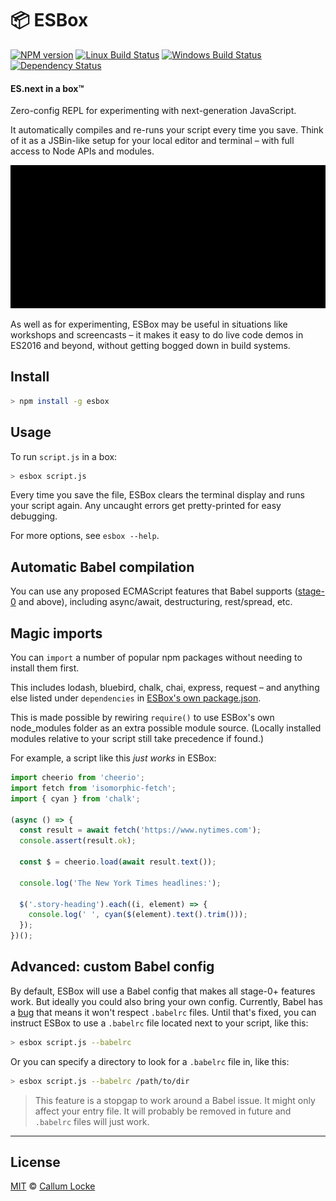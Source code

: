 # 📦 ESBox

[![NPM version][npm-image]][npm-url] [![Linux Build Status][travis-image]][travis-url] [![Windows Build Status][appveyor-image]][appveyor-url] [![Dependency Status][depstat-image]][depstat-url]

#### ES.next in a box™

Zero-config REPL for experimenting with next-generation JavaScript.

It automatically compiles and re-runs your script every time you save. Think  of it as a JSBin-like setup for your local editor and terminal – with full access to Node APIs and modules.

![demo-gif]

As well as for experimenting, ESBox may be useful in situations like workshops and screencasts – it makes it easy to do live code demos in ES2016 and beyond, without getting bogged down in build systems.

## Install

```sh
> npm install -g esbox
```

## Usage

To run `script.js` in a box:

```sh
> esbox script.js
```

Every time you save the file, ESBox clears the terminal display and runs your script again. Any uncaught errors get pretty-printed for easy debugging.

For more options, see `esbox --help`.

## Automatic Babel compilation

You can use any proposed ECMAScript features that Babel supports ([stage-0](http://babeljs.io/docs/plugins/preset-stage-0/) and above), including async/await, destructuring, rest/spread, etc.

## Magic imports

You can `import` a number of popular npm packages without needing to install them first.

This includes lodash, bluebird, chalk, chai, express, request – and anything else listed under `dependencies` in [ESBox's own package.json](./package.json).

This is made possible by rewiring `require()` to use ESBox's own node_modules folder as an extra possible module source. (Locally installed modules relative to your script still take precedence if found.)

For example, a script like this _just works_ in ESBox:

```js
import cheerio from 'cheerio';
import fetch from 'isomorphic-fetch';
import { cyan } from 'chalk';

(async () => {
  const result = await fetch('https://www.nytimes.com');
  console.assert(result.ok);

  const $ = cheerio.load(await result.text());

  console.log('The New York Times headlines:');

  $('.story-heading').each((i, element) => {
    console.log(' ', cyan($(element).text().trim()));
  });
})();
```

## Advanced: custom Babel config

By default, ESBox will use a Babel config that makes all stage-0+ features work. But ideally you could also bring your own config. Currently, Babel has a [bug](https://phabricator.babeljs.io/T7098) that means it won't respect `.babelrc` files. Until that's fixed, you can instruct ESBox to use a `.babelrc` file located next to your script, like this:

```sh
> esbox script.js --babelrc
```

Or you can specify a directory to look for a `.babelrc` file in, like this:

```sh
> esbox script.js --babelrc /path/to/dir
```

> This feature is a stopgap to work around a Babel issue. It might only affect your entry file. It will probably be removed in future and `.babelrc` files will just work.


---

## License

[MIT](./LICENSE) © [Callum Locke](https://twitter.com/callumlocke)

[demo-gif]: demo.gif

[npm-url]: https://npmjs.org/package/esbox
[npm-image]: https://img.shields.io/npm/v/esbox.svg?style=flat-square

[travis-url]: https://travis-ci.org/callumlocke/esbox
[travis-image]: https://img.shields.io/travis/callumlocke/esbox.svg?style=flat-square&label=Linux

[appveyor-url]: https://ci.appveyor.com/project/callumlocke/esbox
[appveyor-image]: https://img.shields.io/appveyor/ci/callumlocke/esbox/master.svg?style=flat-square&label=Windows

[depstat-url]: https://david-dm.org/callumlocke/esbox
[depstat-image]: https://img.shields.io/david/callumlocke/esbox.svg?style=flat-square

